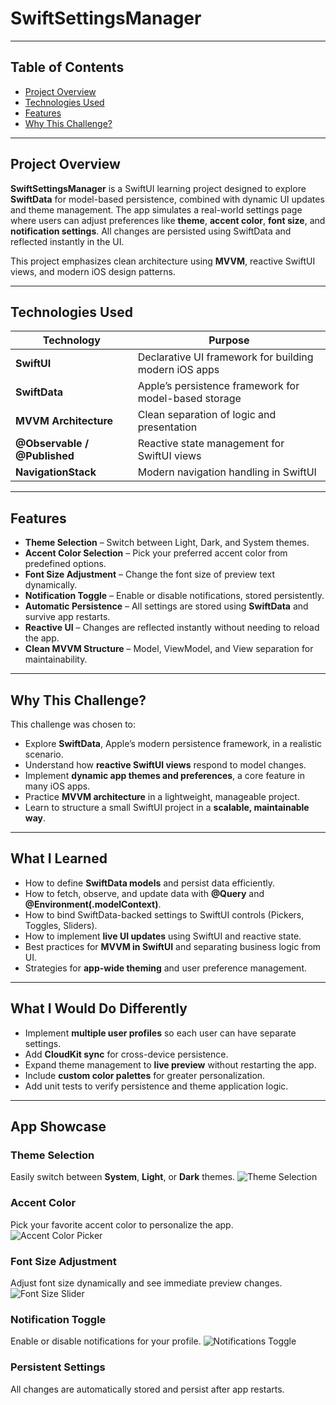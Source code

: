 # SwiftSettingsManager

---

## Table of Contents

* [Project Overview](#project-overview)
* [Technologies Used](#technologies-used)
* [Features](#features)
* [Why This Challenge?](#why-this-challenge)
<!--* [What I Learned](#what-i-learned)-->
<!--* [What I Would Do Differently](#what-i-would-do-differently)-->
<!--* [App Showcase](#app-showcase)-->

---

## Project Overview

**SwiftSettingsManager** is a SwiftUI learning project designed to explore **SwiftData** for model-based persistence, combined with dynamic UI updates and theme management.
The app simulates a real-world settings page where users can adjust preferences like **theme**, **accent color**, **font size**, and **notification settings**. All changes are persisted using SwiftData and reflected instantly in the UI.

This project emphasizes clean architecture using **MVVM**, reactive SwiftUI views, and modern iOS design patterns.

---

## Technologies Used

| Technology                   | Purpose                                               |
| ---------------------------- | ----------------------------------------------------- |
| **SwiftUI**                  | Declarative UI framework for building modern iOS apps |
| **SwiftData**                | Apple’s persistence framework for model-based storage |
| **MVVM Architecture**        | Clean separation of logic and presentation            |
| **@Observable / @Published** | Reactive state management for SwiftUI views           |
| **NavigationStack**          | Modern navigation handling in SwiftUI                 |

---

## Features

* **Theme Selection** – Switch between Light, Dark, and System themes.
* **Accent Color Selection** – Pick your preferred accent color from predefined options.
* **Font Size Adjustment** – Change the font size of preview text dynamically.
* **Notification Toggle** – Enable or disable notifications, stored persistently.
* **Automatic Persistence** – All settings are stored using **SwiftData** and survive app restarts.
* **Reactive UI** – Changes are reflected instantly without needing to reload the app.
* **Clean MVVM Structure** – Model, ViewModel, and View separation for maintainability.

---

## Why This Challenge?

This challenge was chosen to:

* Explore **SwiftData**, Apple’s modern persistence framework, in a realistic scenario.
* Understand how **reactive SwiftUI views** respond to model changes.
* Implement **dynamic app themes and preferences**, a core feature in many iOS apps.
* Practice **MVVM architecture** in a lightweight, manageable project.
* Learn to structure a small SwiftUI project in a **scalable, maintainable way**.

---

## What I Learned

* How to define **SwiftData models** and persist data efficiently.
* How to fetch, observe, and update data with **@Query** and **@Environment(.modelContext)**.
* How to bind SwiftData-backed settings to SwiftUI controls (Pickers, Toggles, Sliders).
* How to implement **live UI updates** using SwiftUI and reactive state.
* Best practices for **MVVM in SwiftUI** and separating business logic from UI.
* Strategies for **app-wide theming** and user preference management.

---

## What I Would Do Differently

* Implement **multiple user profiles** so each user can have separate settings.
* Add **CloudKit sync** for cross-device persistence.
* Expand theme management to **live preview** without restarting the app.
* Include **custom color palettes** for greater personalization.
* Add unit tests to verify persistence and theme application logic.

---

## App Showcase

### Theme Selection

Easily switch between **System**, **Light**, or **Dark** themes.
![Theme Selection](https://github.com/user-attachments/assets/theme-selection-placeholder.png)

### Accent Color

Pick your favorite accent color to personalize the app.
![Accent Color Picker](https://github.com/user-attachments/assets/accent-color-placeholder.png)

### Font Size Adjustment

Adjust font size dynamically and see immediate preview changes.
![Font Size Slider](https://github.com/user-attachments/assets/font-size-placeholder.png)

### Notification Toggle

Enable or disable notifications for your profile.
![Notifications Toggle](https://github.com/user-attachments/assets/notifications-placeholder.png)

### Persistent Settings

All changes are automatically stored and persist after app restarts.

